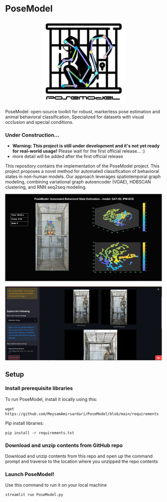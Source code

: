# PoseModel

<p align="center">
  <img src="https://github.com/MeysamAmirsardari/PoseModel/blob/main/UI/poseModel.jpg" width="270" height="270">
</p>

PoseModel: open-source toolkit for robust, markerless pose estimation and animal behavioral classification, Specialized for datasets with visual occlusion and special conditions.

### Under Construction...
* **Warning: This project is still under development and it's not yet ready for real-world usage!** Please wait for the first official release... :)
* more detail will be added after the first official release

This repository contains the implementation of the PoseModel project. This project proposes a novel method for automated classification of behavioral states in non-human models. Our approach leverages spatiotemporal graph modeling, combining variational graph autoencoder (VGAE), HDBSCAN clustering, and RNN seq2seq modeling.

<p align="center">
  <img src="https://github.com/MeysamAmirsardari/PoseModel/blob/main/UI/pma.jpg" style="max-width: 100%;">
</p>

<p align="center">
  <img src="https://github.com/MeysamAmirsardari/PoseModel/blob/main/UI/sam.png" style="max-width: 100%;">
</p>


## Setup
### Install prerequisite libraries

To run PoseModel, install it locally using this:

```
wget https://github.com/MeysamAmirsardari/PoseModel/blob/main/requirements
```

Pip install libraries:
```
pip install -r requirements.txt
```

### Download and unzip contents from GitHub repo
Download and unzip contents from this repo and open up the command prompt and traverse to the location where you unzipped the repo contents

### Launch PoseModel!
Use this command to run it on your local machine
```
streamlit run PoseModel.py
```



